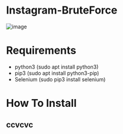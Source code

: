 # Instagram-BruteForce
![image](https://github.com/MrKeral/Instagram-BruteForce/assets/82687464/bf277b9f-2182-4a30-8162-e70b210f0cf5)

# Requirements
-  python3  (sudo apt install python3)
-  pip3     (sudo apt install python3-pip)
-  Selenium (sudo pip3 install selenium)

# How To Install
## ccvcvc
